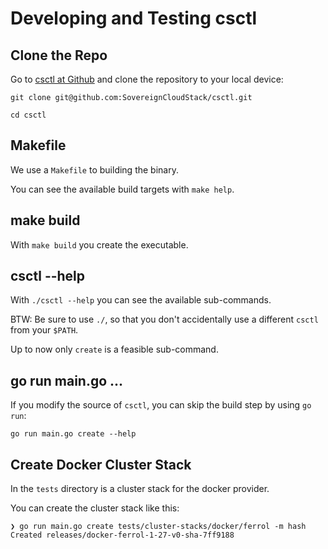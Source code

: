 # Developing and Testing csctl

## Clone the Repo

Go to [csctl at Github](https://github.com/SovereignCloudStack/csctl/) and clone the repository to your local device:

```shell
git clone git@github.com:SovereignCloudStack/csctl.git
```

```shell
cd csctl
```

## Makefile

We use a `Makefile` to building the binary.

You can see the available build targets with `make help`.

## make build

With `make build` you create the executable.

## csctl --help

With `./csctl --help` you can see the available sub-commands.

BTW: Be sure to use `./`, so that you don't accidentally use a different `csctl` from your `$PATH`.

Up to now only `create` is a feasible sub-command.

## go run main.go ...     

If you modify the source of `csctl`, you can skip the build step by using `go run`:

```shell
go run main.go create --help
```

## Create Docker Cluster Stack

In the `tests` directory is a cluster stack for the docker provider.

You can create the cluster stack like this:

```shell
❯ go run main.go create tests/cluster-stacks/docker/ferrol -m hash                                                                                                                  
Created releases/docker-ferrol-1-27-v0-sha-7ff9188
```

